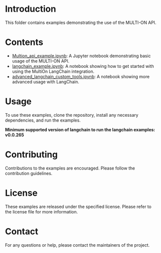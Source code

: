 # Introduction
This folder contains examples demonstrating the use of the MULTI-ON API.

# Contents
- [Multion_api_example.ipynb](https://github.com/MULTI-ON/api/blob/main/examples/Multion_api_example.ipynb): A Jupyter notebook demonstrating basic usage of the MULTI-ON API.
- [langchain_example.ipynb](https://github.com/MULTI-ON/api/blob/main/examples/langchain_example.ipynb): A notebook showing how to get started with using the MultiOn LangChain integration.
- [advanced_langchain_custom_tools.ipynb](https://github.com/MULTI-ON/api/blob/main/examples/advanced_langchain_custom_tools.ipynb): A notebook showing more advanced usage with LangChain.

# Usage
To use these examples, clone the repository, install any necessary dependencies, and run the examples.

**Minimum supported version of langchain to run the langchain examples: v0.0.265**

# Contributing
Contributions to the examples are encouraged. Please follow the contribution guidelines.

# License
These examples are released under the specified license. Please refer to the license file for more information.

# Contact
For any questions or help, please contact the maintainers of the project.
